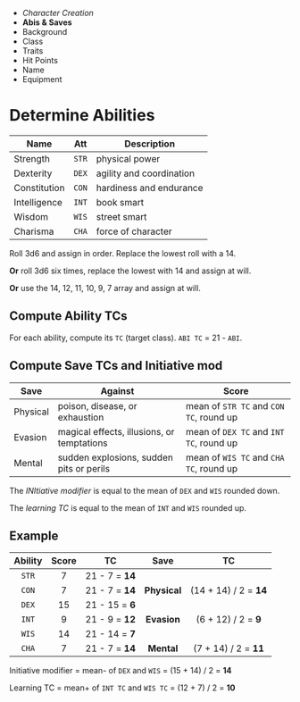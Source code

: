 
<!-- .margin.compass -->
* _Character Creation_
* **Abis & Saves**
* Background
* Class
* Traits
* Hit Points
* Name
* Equipment



# Determine Abilities

<!-- .abilities -->
| Name         | Att   | Description              |
|--------------|-------|--------------------------|
| Strength     | `STR` | physical power           |
| Dexterity    | `DEX` | agility and coordination |
| Constitution | `CON` | hardiness and endurance  |
| Intelligence | `INT` | book smart               |
| Wisdom       | `WIS` | street smart             |
| Charisma     | `CHA` | force of character       |

Roll 3d6 and assign in order. Replace the lowest roll with a 14.

**Or** roll 3d6 six times, replace the lowest with 14  and assign at will.

**Or** use the 14, 12, 11, 10, 9, 7 array and assign at will.


<!-- clear -->


## Compute Ability TCs

For each ability, compute its `TC` (target class). `ABI TC` = 21 - `ABI`.


## Compute Save TCs and Initiative mod

<!-- .saves -->
| Save     | Against                                    | Score |
|----------|--------------------------------------------|-------|
| Physical | poison, disease, or exhaustion             | mean of `STR TC` and `CON TC`, round up |
| Evasion  | magical effects, illusions, or temptations | mean of `DEX TC` and `INT TC`, round up |
| Mental   | sudden explosions, sudden pits or perils   | mean of `WIS TC` and `CHA TC`, round up |

The _INItiative modifier_ is equal to the mean of `DEX` and `WIS` rounded down.

The _learning TC_ is equal to the mean of `INT` and `WIS` rounded up.


## Example

<!-- .example -->
| Ability | Score | TC               | Save         | TC |
|:-------:|:-----:|:----------------:|:------------:|:--:|
| `STR`   |     7 | 21 -  7 = **14** |              |    |
| `CON`   |     7 | 21 -  7 = **14** | **Physical** | (14 + 14) / 2 = **14** |
| `DEX`   |    15 | 21 - 15 =  **6** |              |                        |
| `INT`   |     9 | 21 -  9 = **12** | **Evasion**  | (6 + 12) / 2 = **9**   |
| `WIS`   |    14 | 21 - 14 =  **7** |              |                        |
| `CHA`   |     7 | 21 -  7 = **14** | **Mental**   | (7 + 14) / 2 = **11**  |

Initiative modifier = mean- of `DEX` and `WIS` = (15 + 14) / 2 = **14**

Learning TC = mean+ of `INT TC` and `WIS TC` = (12 + 7) / 2 = **10**

